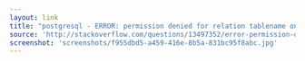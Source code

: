 ```yaml
---
layout: link
title: "postgresql - ERROR: permission denied for relation tablename on Postgres while trying a SELECT as a readonly user - Stack Overflow"
source: 'http://stackoverflow.com/questions/13497352/error-permission-denied-for-relation-tablename-on-postgres-while-trying-a-selec'
screenshot: 'screenshots/f955dbd5-a459-416e-8b5a-831bc95f8abc.jpg'
---
```


